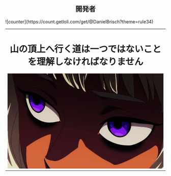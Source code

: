 <h2 align="center">開発者</h2> 
<table align="center">
 <tr>
   <td align="center">
      <h1>山の頂上へ行く道は一つではないことを理解しなければなりません</h1>
      <a> 
         <img src="./img/thistle.gif" width="600px" height="300"/>  
      </a>
   </td>
 </tr>
 <tr>
   ![counter](https://count.getloli.com/get/@DanielBrisch?theme=rule34)
 </tr>
</table>








